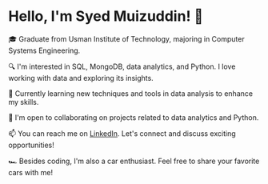 # Hello, I'm Syed Muizuddin! 👋

🎓 Graduate from Usman Institute of Technology, majoring in Computer Systems Engineering.

🔍 I'm interested in SQL, MongoDB, data analytics, and Python. I love working with data and exploring its insights.

🌱 Currently learning new techniques and tools in data analysis to enhance my skills.

🚀 I'm open to collaborating on projects related to data analytics and Python.

📫 You can reach me on [LinkedIn](www.linkedin.com/in/syedmuizuddin). Let's connect and discuss exciting opportunities!

🏎️ Besides coding, I'm also a car enthusiast. Feel free to share your favorite cars with me!

